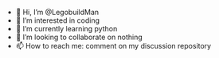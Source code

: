 - 👋 Hi, I’m @LegobuildMan
- 👀 I’m interested in coding
- 🌱 I’m currently learning python
- 💞️ I’m looking to collaborate on nothing
- 📫 How to reach me: comment on my discussion repository

<!---
LegobuildMan/LegobuildMan is a ✨ special ✨ repository because its `README.md` (this file) appears on your GitHub profile.
You can click the Preview link to take a look at your changes.
--->
